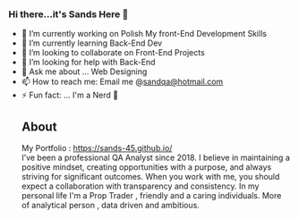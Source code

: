 ### Hi there...it's Sands Here 👋

- 🔭 I’m currently working on Polish My front-End Development Skills
- 🌱 I’m currently learning Back-End Dev
- 👯 I’m looking to collaborate on Front-End Projects
- 🤔 I’m looking for help with Back-End
- 💬 Ask me about ... Web Designing
- 📫 How to reach me: Email me @sandqa@hotmail.com
- ⚡ Fun fact: ... I'm a Nerd 🤣
&nbsp; &nbsp; &nbsp; &nbsp; &nbsp; &nbsp;&nbsp;<b><h2>About</h2></b>
 My Portfolio : https://sands-45.github.io/  <br>
I’ve been a professional QA Analyst since 2018. I believe in maintaining a positive mindset, creating opportunities with a purpose, and always striving for significant outcomes. When you work with me, you should expect a collaboration with transparency and consistency. In my personal life I'm a Prop Trader , friendly and a caring individuals. More of analytical person , data driven and ambitious.
